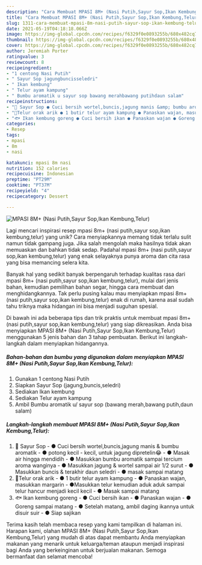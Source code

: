 ```yaml
---
description: "Cara Membuat MPASI 8M+ (Nasi Putih,Sayur Sop,Ikan Kembung,Telur) Anti Gagal"
title: "Cara Membuat MPASI 8M+ (Nasi Putih,Sayur Sop,Ikan Kembung,Telur) Anti Gagal"
slug: 1311-cara-membuat-mpasi-8m-nasi-putih-sayur-sop-ikan-kembung-telur-anti-gagal
date: 2021-05-19T04:18:18.066Z
image: https://img-global.cpcdn.com/recipes/f6329f0e0893255b/680x482cq70/mpasi-8m-nasi-putihsayur-sopikan-kembungtelur-foto-resep-utama.jpg
thumbnail: https://img-global.cpcdn.com/recipes/f6329f0e0893255b/680x482cq70/mpasi-8m-nasi-putihsayur-sopikan-kembungtelur-foto-resep-utama.jpg
cover: https://img-global.cpcdn.com/recipes/f6329f0e0893255b/680x482cq70/mpasi-8m-nasi-putihsayur-sopikan-kembungtelur-foto-resep-utama.jpg
author: Jeremiah Porter
ratingvalue: 3
reviewcount: 8
recipeingredient:
- "1 centong Nasi Putih"
- " Sayur Sop jagungbuncisseledri"
- " Ikan kembung"
- " Telur ayam kampung"
- " Bumbu aromatik u sayur sop bawang merahbawang putihdaun salam"
recipeinstructions:
- "🍜 Sayur Sop ● Cuci bersih wortel,buncis,jagung manis &amp; bumbu aromatik ● potong kecil - kecil, untuk jagung dipretelin😂 ● Masak air hingga mendidih ● Masukkan bumbu aromatik sampai tercium aroma wanginya ● Masukkan jagung &amp; wortel sampai air 1/2 surut ● Masukkan buncis &amp; terakhir daun seledri ● masak sampai matang"
- "🐣Telur orak arik ● 1 butir telur ayam kampung ● Panaskan wajan, masukkan margarin ●Masukkan telur kemudian aduk aduk sampai telur hancur menjadi kecil kecil ● Masak sampai matang"
- "🐟 Ikan kembung goreng ● Cuci bersih ikan ● Panaskan wajan ● Goreng sampai matang ● Setelah matang, ambil daging ikannya untuk disuir suir ● Siap sajikan"
categories:
- Resep
tags:
- mpasi
- 8m
- nasi

katakunci: mpasi 8m nasi 
nutrition: 152 calories
recipecuisine: Indonesian
preptime: "PT29M"
cooktime: "PT37M"
recipeyield: "4"
recipecategory: Dessert

---
```



![MPASI 8M+ (Nasi Putih,Sayur Sop,Ikan Kembung,Telur)](https://img-global.cpcdn.com/recipes/f6329f0e0893255b/680x482cq70/mpasi-8m-nasi-putihsayur-sopikan-kembungtelur-foto-resep-utama.jpg)

Lagi mencari inspirasi resep mpasi 8m+ (nasi putih,sayur sop,ikan kembung,telur) yang unik? Cara menyiapkannya memang tidak terlalu sulit namun tidak gampang juga. Jika salah mengolah maka hasilnya tidak akan memuaskan dan bahkan tidak sedap. Padahal mpasi 8m+ (nasi putih,sayur sop,ikan kembung,telur) yang enak selayaknya punya aroma dan cita rasa yang bisa memancing selera kita.

Banyak hal yang sedikit banyak berpengaruh terhadap kualitas rasa dari mpasi 8m+ (nasi putih,sayur sop,ikan kembung,telur), mulai dari jenis bahan, kemudian pemilihan bahan segar, hingga cara membuat dan menghidangkannya. Tak perlu pusing kalau mau menyiapkan mpasi 8m+ (nasi putih,sayur sop,ikan kembung,telur) enak di rumah, karena asal sudah tahu triknya maka hidangan ini bisa menjadi suguhan spesial.




Di bawah ini ada beberapa tips dan trik praktis untuk membuat mpasi 8m+ (nasi putih,sayur sop,ikan kembung,telur) yang siap dikreasikan. Anda bisa menyiapkan MPASI 8M+ (Nasi Putih,Sayur Sop,Ikan Kembung,Telur) menggunakan 5 jenis bahan dan 3 tahap pembuatan. Berikut ini langkah-langkah dalam menyiapkan hidangannya.

<!--inarticleads1-->

##### Bahan-bahan dan bumbu yang digunakan dalam menyiapkan MPASI 8M+ (Nasi Putih,Sayur Sop,Ikan Kembung,Telur):

1. Gunakan 1 centong Nasi Putih
1. Siapkan  Sayur Sop (jagung,buncis,seledri)
1. Sediakan  Ikan kembung
1. Sediakan  Telur ayam kampung
1. Ambil  Bumbu aromatik u/ sayur sop (bawang merah,bawang putih,daun salam)




<!--inarticleads2-->

##### Langkah-langkah membuat MPASI 8M+ (Nasi Putih,Sayur Sop,Ikan Kembung,Telur):

1. 🍜 Sayur Sop - ● Cuci bersih wortel,buncis,jagung manis &amp; bumbu aromatik - ● potong kecil - kecil, untuk jagung dipretelin😂 - ● Masak air hingga mendidih - ● Masukkan bumbu aromatik sampai tercium aroma wanginya - ● Masukkan jagung &amp; wortel sampai air 1/2 surut - ● Masukkan buncis &amp; terakhir daun seledri - ● masak sampai matang
1. 🐣Telur orak arik - ● 1 butir telur ayam kampung - ● Panaskan wajan, masukkan margarin - ●Masukkan telur kemudian aduk aduk sampai telur hancur menjadi kecil kecil - ● Masak sampai matang
1. 🐟 Ikan kembung goreng - ● Cuci bersih ikan - ● Panaskan wajan - ● Goreng sampai matang - ● Setelah matang, ambil daging ikannya untuk disuir suir - ● Siap sajikan




Terima kasih telah membaca resep yang kami tampilkan di halaman ini. Harapan kami, olahan MPASI 8M+ (Nasi Putih,Sayur Sop,Ikan Kembung,Telur) yang mudah di atas dapat membantu Anda menyiapkan makanan yang menarik untuk keluarga/teman ataupun menjadi inspirasi bagi Anda yang berkeinginan untuk berjualan makanan. Semoga bermanfaat dan selamat mencoba!
